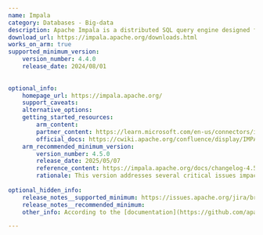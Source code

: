 ```yaml
---
name: Impala
category: Databases - Big-data
description: Apache Impala is a distributed SQL query engine designed for fast, interactive analysis of large-scale data stored in Hadoop, enabling real-time big data processing.
download_url: https://impala.apache.org/downloads.html
works_on_arm: true
supported_minimum_version:
    version_number: 4.4.0
    release_date: 2024/08/01
 
 
optional_info:
    homepage_url: https://impala.apache.org/
    support_caveats:
    alternative_options:
    getting_started_resources:
        arm_content:
        partner_content: https://learn.microsoft.com/en-us/connectors/impala/
        official_docs: https://cwiki.apache.org/confluence/display/IMPALA/Building+Impala
    arm_recommended_minimum_version:
        version_number: 4.5.0
        release_date: 2025/05/07
        reference_content: https://impala.apache.org/docs/changelog-4.5.0.html
        rationale: This version addresses several critical issues impacting ARM-based builds and tests for Impala. It resolves failures in core unit tests like TestRuntimeFilters, DataStreamTestSlowServiceQueue, and TestStatestoredHA under ARM and UBSAN environments. A hanging issue in disk-file-test and a build failure on Rocky Linux 9 ARM are also fixed.
 
optional_hidden_info:
    release_notes__supported_minimum: https://issues.apache.org/jira/browse/IMPALA-12353
    release_notes__recommended_minimum:
    other_info: According to the [documentation](https://github.com/apache/impala#supported-platforms), experimental support for Linux/ARM64 is introduced in version 4.0, but Jira ticket IMPALA-12353 confirms that the proper support is added in version 4.4.0.

---
```


